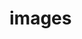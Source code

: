 <!-- generated by markdown-notes-tree -->

# images

<!-- optional markdown-notes-tree directory description starts here -->

<!-- optional markdown-notes-tree directory description ends here -->


